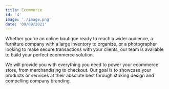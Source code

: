 ```yaml
---
title: Ecommerce
id: '4'
image: './image.png'
date: '09/09/2021'
---
```


Whether you're an online boutique ready to reach a wider audience, a furniture company with a large inventory to organize, or a photographer looking to make secure transactions with your clients, our team is available to build your perfect ecommerce solution.

We will provide you with everything you need to power your ecommerce store, from merchandising to checkout. Our goal is to showcase your products or services at their absolute best through striking design and compelling company branding.
